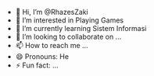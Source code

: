 - 👋 Hi, I’m @RhazesZaki
- 👀 I’m interested in Playing Games
- 🌱 I’m currently learning Sistem Informasi
- 💞️ I’m looking to collaborate on ...
- 📫 How to reach me ...
- 😄 Pronouns: He
- ⚡ Fun fact: ...

<!---
RhazesZaki/RhazesZaki is a ✨ special ✨ repository because its `README.md` (this file) appears on your GitHub profile.
You can click the Preview link to take a look at your changes.
--->

